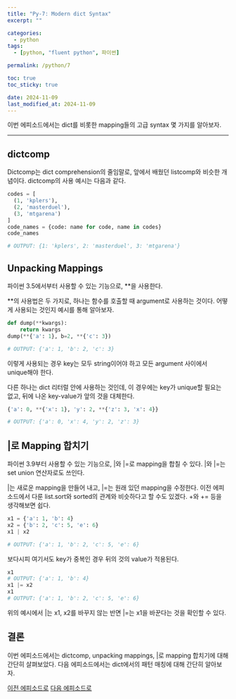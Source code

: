 ```yaml
---
title: "Py-7: Modern dict Syntax"
excerpt: ""

categories:
  - python
tags:
  - [python, "fluent python", 파이썬]

permalink: /python/7

toc: true
toc_sticky: true

date: 2024-11-09
last_modified_at: 2024-11-09
---
```


이번 에피소드에서는 dict를 비롯한 mapping들의 고급 syntax 몇 가지를 알아보자.

___

## dictcomp

Dictcomp는 dict comprehension의 줄임말로, 앞에서 배웠던 listcomp와 비슷한 개념이다. dictcomp의 사용 예시는 다음과 같다.

```python
codes = [
  (1, 'kplers'),
  (2, 'masterduel'),
  (3, 'mtgarena')
]
code_names = {code: name for code, name in codes}
code_names   

# OUTPUT: {1: 'kplers', 2: 'masterduel', 3: 'mtgarena'}
```

## Unpacking Mappings

파이썬 3.5에서부터 사용할 수 있는 기능으로, **을 사용한다.

**의 사용법은 두 가지로, 하나는 함수를 호출할 때 argument로 사용하는 것이다. 어떻게 사용되는 것인지 예시를 통해 알아보자.

```python
def dump(**kwargs):
    return kwargs
dump(**{'a': 1}, b=2, **{'c': 3})  

# OUTPUT: {'a': 1, 'b': 2, 'c': 3}
```

이렇게 사용되는 경우 key는 모두 string이어야 하고 모든 argument 사이에서 unique해야 한다.

다른 하나는 dict 리터럴 안에 사용하는 것인데, 이 경우에는 key가 unique할 필요는 없고, 뒤에 나온 key-value가 앞의 것을 대체한다.

```python
{'a': 0, **{'x': 1}, 'y': 2, **{'z': 3, 'x': 4}}

# OUTPUT: {'a': 0, 'x': 4, 'y': 2, 'z': 3}
```

## \|로 Mapping 합치기

파이썬 3.9부터 사용할 수 있는 기능으로, \|와 \|=로 mapping을 합칠 수 있다. \|와 \|=는 set union 연산자로도 쓰인다.

\|는 새로운 mapping을 만들어 내고, \|=는 원래 있던 mapping을 수정한다. 이전 에피소드에서 다룬 list.sort와 sorted의 관계와 비슷하다고 할 수도 있겠다. +와 += 등을 생각해보면 쉽다.

```python
x1 = {'a': 1, 'b': 4}
x2 = {'b': 2, 'c': 5, 'e': 6}
x1 | x2

# OUTPUT: {'a': 1, 'b': 2, 'c': 5, 'e': 6}
```

보다시피 여기서도 key가 중복인 경우 뒤의 것의 value가 적용된다.

```python
x1
# OUTPUT: {'a': 1, 'b': 4}
x1 |= x2
x1
# OUTPUT: {'a': 1, 'b': 2, 'c': 5, 'e': 6}
```

위의 예시에서 \|는 x1, x2를 바꾸지 않는 반면 \|=는 x1을 바꾼다는 것을 확인할 수 있다.

## 결론

이번 에피소드에서는 dictcomp, unpacking mappings, \|로 mapping 합치기에 대해 간단히 살펴보았다. 다음 에피소드에서는 dict에서의 패턴 매칭에 대해 간단히 알아보자.

[이전 에피소드로](/python/6) [다음 에피소드로](/python/8)
